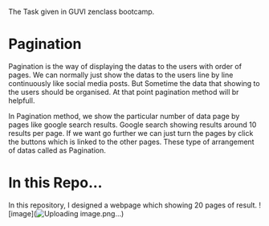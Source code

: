 
The Task given in GUVI zenclass bootcamp. 
# Pagination
Pagination is the way of displaying the datas to the users with order of pages. We can normally just show the datas to the users line by line continuously like social media posts. But Sometime the data that showing to the users should be organised. At that point pagination method will br helpfull. 

In Pagination method, we show the particular number of data page by pages like google search results. Google search showing results around 10 results per page. If we want go further we can just turn the pages by click the buttons which is linked to the other pages. These type of arrangement of datas called as Pagination.

# In this Repo...

In this repository, I designed a webpage which showing 20 pages of result. 
![image](![Uploading image.png…]())
